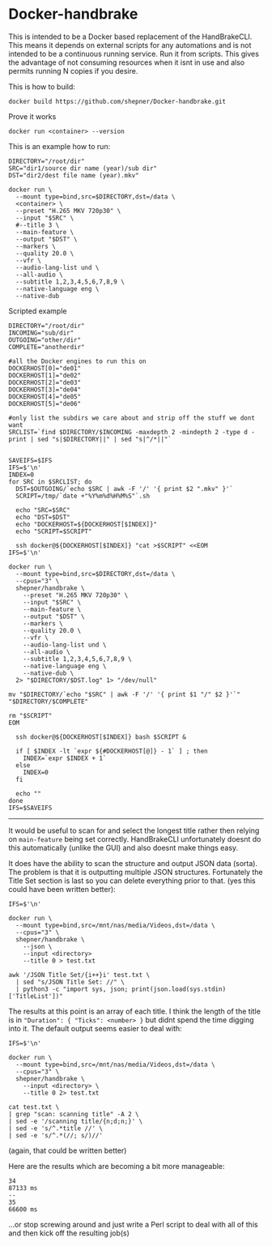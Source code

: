 # Docker-handbrake

This is intended to be a Docker based replacement of the HandBrakeCLI.  This means it depends on external scripts for any automations and is not intended to be a continuous running service.  Run it from scripts.  This gives the advantage of not consuming resources when it isnt in use and also permits running N copies if you desire.


This is how to build:

``` shell
docker build https://github.com/shepner/Docker-handbrake.git
```


Prove it works

``` shell
docker run <container> --version
```


This is an example how to run:

``` shell
DIRECTORY="/root/dir"
SRC="dir1/source dir name (year)/sub dir"
DST="dir2/dest file name (year).mkv"

docker run \
  --mount type=bind,src=$DIRECTORY,dst=/data \
  <container> \
  --preset "H.265 MKV 720p30" \
  --input "$SRC" \
  #--title 3 \
  --main-feature \
  --output "$DST" \
  --markers \
  --quality 20.0 \
  --vfr \
  --audio-lang-list und \
  --all-audio \
  --subtitle 1,2,3,4,5,6,7,8,9 \
  --native-language eng \
  --native-dub
```


Scripted example

``` shell
DIRECTORY="/root/dir"
INCOMING="sub/dir"
OUTGOING="other/dir"
COMPLETE="anotherdir"

#all the Docker engines to run this on
DOCKERHOST[0]="de01"
DOCKERHOST[1]="de02"
DOCKERHOST[2]="de03"
DOCKERHOST[3]="de04"
DOCKERHOST[4]="de05"
DOCKERHOST[5]="de06"

#only list the subdirs we care about and strip off the stuff we dont want
SRCLIST=`find $DIRECTORY/$INCOMING -maxdepth 2 -mindepth 2 -type d -print | sed "s|$DIRECTORY||" | sed "s|^/*||"`


SAVEIFS=$IFS
IFS=$'\n'
INDEX=0
for SRC in $SRCLIST; do
  DST=$OUTGOING/`echo $SRC | awk -F '/' '{ print $2 ".mkv" }'`
  SCRIPT=/tmp/`date +"%Y%m%d%H%M%S"`.sh
  
  echo "SRC=$SRC"
  echo "DST=$DST"
  echo "DOCKERHOST=${DOCKERHOST[$INDEX]}"
  echo "SCRIPT=$SCRIPT"
  
  ssh docker@${DOCKERHOST[$INDEX]} "cat >$SCRIPT" <<EOM
IFS=$'\n'

docker run \
  --mount type=bind,src=$DIRECTORY,dst=/data \
  --cpus="3" \
  shepner/handbrake \
    --preset "H.265 MKV 720p30" \
    --input "$SRC" \
    --main-feature \
    --output "$DST" \
    --markers \
    --quality 20.0 \
    --vfr \
    --audio-lang-list und \
    --all-audio \
    --subtitle 1,2,3,4,5,6,7,8,9 \
    --native-language eng \
    --native-dub \
  2> "$DIRECTORY/$DST.log" 1> "/dev/null"
  
mv "$DIRECTORY/`echo "$SRC" | awk -F '/' '{ print $1 "/" $2 }'`" "$DIRECTORY/$COMPLETE"

rm "$SCRIPT"
EOM

  ssh docker@${DOCKERHOST[$INDEX]} bash $SCRIPT &

  if [ $INDEX -lt `expr ${#DOCKERHOST[@]} - 1` ] ; then
    INDEX=`expr $INDEX + 1`
  else
    INDEX=0
  fi
    
  echo ""
done
IFS=$SAVEIFS
```

---

It would be useful to scan for and select the longest title rather then relying on `main-feature` being set correctly.  HandBrakeCLI unfortunately doesnt do this automatically (unlike the GUI) and also doesnt make things easy.

It does have the ability to scan the structure and output JSON data (sorta).  The problem is that it is outputting multiple JSON structures.  Fortunately the Title Set section is last so you can delete everything prior to that. (yes this could have been written better):

``` shell
IFS=$'\n'
  
docker run \
  --mount type=bind,src=/mnt/nas/media/Videos,dst=/data \
  --cpus="3" \
  shepner/handbrake \
    --json \
    --input <directory>
    --title 0 > test.txt

awk '/JSON Title Set/{i++}i' test.txt \
  | sed "s/JSON Title Set: //" \
  | python3 -c "import sys, json; print(json.load(sys.stdin)['TitleList'])"
```

The results at this point is an array of each title.  I think the length of the title is in `"Duration": { "Ticks": <number> }` but didnt spend the time digging into it.  The default output seems easier to deal with:

``` shell
IFS=$'\n'
  
docker run \
  --mount type=bind,src=/mnt/nas/media/Videos,dst=/data \
  --cpus="3" \
  shepner/handbrake \
    --input <directory> \
    --title 0 2> test.txt
    
cat test.txt \
| grep "scan: scanning title" -A 2 \
| sed -e '/scanning title/{n;d;n;}' \
| sed -e 's/^.*title //' \
| sed -e 's/^.*(//; s/)//'
```

(again, that could be written better)

Here are the results which are becoming a bit more manageable:

```
34
87133 ms
--
35
66600 ms
```

...or stop screwing around and just write a Perl script to deal with all of this and then kick off the resulting job(s)
